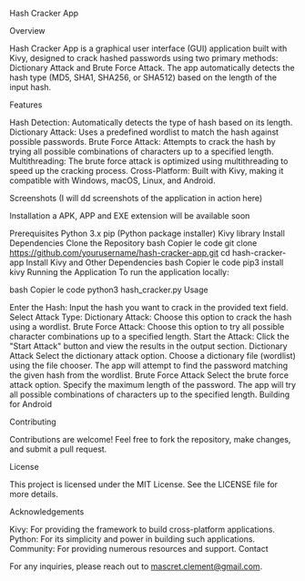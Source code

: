 Hash Cracker App

Overview

Hash Cracker App is a graphical user interface (GUI) application built with Kivy, designed to crack hashed passwords using two primary methods: Dictionary Attack and Brute Force Attack. The app automatically detects the hash type (MD5, SHA1, SHA256, or SHA512) based on the length of the input hash.

Features

Hash Detection: Automatically detects the type of hash based on its length.
Dictionary Attack: Uses a predefined wordlist to match the hash against possible passwords.
Brute Force Attack: Attempts to crack the hash by trying all possible combinations of characters up to a specified length.
Multithreading: The brute force attack is optimized using multithreading to speed up the cracking process.
Cross-Platform: Built with Kivy, making it compatible with Windows, macOS, Linux, and Android.

Screenshots
(I will dd screenshots of the application in action here)

Installation
a APK, APP and EXE extension will be available soon


Prerequisites
Python 3.x
pip (Python package installer)
Kivy library
Install Dependencies
Clone the Repository
bash
Copier le code
git clone https://github.com/yourusername/hash-cracker-app.git
cd hash-cracker-app
Install Kivy and Other Dependencies
bash
Copier le code
pip3 install kivy
Running the Application
To run the application locally:

bash
Copier le code
python3 hash_cracker.py
Usage

Enter the Hash: Input the hash you want to crack in the provided text field.
Select Attack Type:
Dictionary Attack: Choose this option to crack the hash using a wordlist.
Brute Force Attack: Choose this option to try all possible character combinations up to a specified length.
Start the Attack: Click the "Start Attack" button and view the results in the output section.
Dictionary Attack
Select the dictionary attack option.
Choose a dictionary file (wordlist) using the file chooser.
The app will attempt to find the password matching the given hash from the wordlist.
Brute Force Attack
Select the brute force attack option.
Specify the maximum length of the password.
The app will try all possible combinations of characters up to the specified length.
Building for Android


Contributing

Contributions are welcome! Feel free to fork the repository, make changes, and submit a pull request.

License

This project is licensed under the MIT License. See the LICENSE file for more details.

Acknowledgements

Kivy: For providing the framework to build cross-platform applications.
Python: For its simplicity and power in building such applications.
Community: For providing numerous resources and support.
Contact

For any inquiries, please reach out to mascret.clement@gmail.com.
